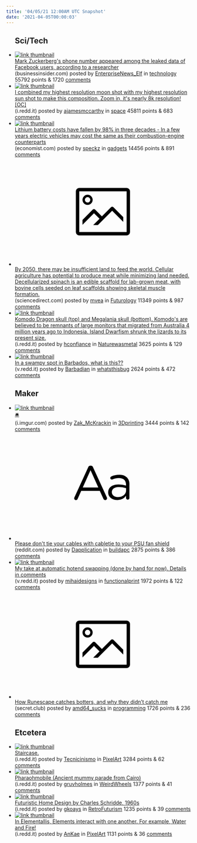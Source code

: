```yaml
---
title: '04/05/21 12:00AM UTC Snapshot'
date: '2021-04-05T00:00:03'
---
```

<ul>
<h2>Sci/Tech</h2>

<li><a href='https://www.businessinsider.com/mark-zuckerberg-phone-number-facebook-leak-data-reports-2021-4'><img src='https://b.thumbs.redditmedia.com/EkSQ4KAz2J4FFiAVuUxPs1Z70VY7c6CDWzvAIv7NsyU.jpg' alt='link thumbnail'></a><div><div class='linkTitle'><a href='https://www.businessinsider.com/mark-zuckerberg-phone-number-facebook-leak-data-reports-2021-4'>Mark Zuckerberg's phone number appeared among the leaked data of Facebook users, according to a researcher</a></div>(businessinsider.com) posted by <a href='https://www.reddit.com/user/EnterpriseNews_Elf'>EnterpriseNews_Elf</a> in <a href='https://www.reddit.com/r/technology'>technology</a> 55792 points & 1720 <a href='https://www.reddit.com/r/technology/comments/mjv8wn/mark_zuckerbergs_phone_number_appeared_among_the/'>comments</a></div></li>

<li><a href='https://i.redd.it/k5gx9wpiz5r61.jpg'><img src='https://a.thumbs.redditmedia.com/Irb-Ed3MYL8O-uQG4_v2C_Qr3ms_AxNN_0dvoaCfqA8.jpg' alt='link thumbnail'></a><div><div class='linkTitle'><a href='https://i.redd.it/k5gx9wpiz5r61.jpg'>I combined my highest resolution moon shot with my highest resolution sun shot to make this composition. Zoom in, it's nearly 8k resolution! [OC]</a></div>(i.redd.it) posted by <a href='https://www.reddit.com/user/ajamesmccarthy'>ajamesmccarthy</a> in <a href='https://www.reddit.com/r/space'>space</a> 45811 points & 683 <a href='https://www.reddit.com/r/space/comments/mjwyow/i_combined_my_highest_resolution_moon_shot_with/'>comments</a></div></li>

<li><a href='https://www.economist.com/graphic-detail/2021/03/31/lithium-battery-costs-have-fallen-by-98-in-three-decades'><img src='https://b.thumbs.redditmedia.com/QF3r7vdpBh1-orXyihzlyRvyudJy7XA8r0e5uNpnehc.jpg' alt='link thumbnail'></a><div><div class='linkTitle'><a href='https://www.economist.com/graphic-detail/2021/03/31/lithium-battery-costs-have-fallen-by-98-in-three-decades'>Lithium battery costs have fallen by 98% in three decades - In a few years electric vehicles may cost the same as their combustion-engine counterparts</a></div>(economist.com) posted by <a href='https://www.reddit.com/user/speckz'>speckz</a> in <a href='https://www.reddit.com/r/gadgets'>gadgets</a> 14456 points & 891 <a href='https://www.reddit.com/r/gadgets/comments/mjvi6l/lithium_battery_costs_have_fallen_by_98_in_three/'>comments</a></div></li>

<li><a href='https://www.sciencedirect.com/science/article/pii/S2212429221001115'><svg version='1.1' viewBox='-34 -14 104 64' preserveAspectRatio='xMidYMid meet' xmlns='http://www.w3.org/2000/svg' xmlns:xlink='http://www.w3.org/1999/xlink'>
    <title>link thumbnail</title>
    <path d='M32,4H4A2,2,0,0,0,2,6V30a2,2,0,0,0,2,2H32a2,2,0,0,0,2-2V6A2,2,0,0,0,32,4ZM4,30V6H32V30Z'></path>
    <path d='M8.92,14a3,3,0,1,0-3-3A3,3,0,0,0,8.92,14Zm0-4.6A1.6,1.6,0,1,1,7.33,11,1.6,1.6,0,0,1,8.92,9.41Z'></path>
    <path d='M22.78,15.37l-5.4,5.4-4-4a1,1,0,0,0-1.41,0L5.92,22.9v2.83l6.79-6.79L16,22.18l-3.75,3.75H15l8.45-8.45L30,24V21.18l-5.81-5.81A1,1,0,0,0,22.78,15.37Z'></path>
    </svg></a><div><div class='linkTitle'><a href='https://www.sciencedirect.com/science/article/pii/S2212429221001115'>By 2050, there may be insufficient land to feed the world. Cellular agriculture has potential to produce meat while minimizing land needed. Decellularized spinach is an edible scaffold for lab-grown meat, with bovine cells seeded on leaf scaffolds showing skeletal muscle formation.</a></div>(sciencedirect.com) posted by <a href='https://www.reddit.com/user/mvea'>mvea</a> in <a href='https://www.reddit.com/r/Futurology'>Futurology</a> 11349 points & 987 <a href='https://www.reddit.com/r/Futurology/comments/mjtv89/by_2050_there_may_be_insufficient_land_to_feed/'>comments</a></div></li>

<li><a href='https://i.redd.it/6egmakm5f5r61.png'><img src='https://b.thumbs.redditmedia.com/xueMNCinCwUQ2Gj7QyhGUEBLLTCMypcRgBkUdJby1fA.jpg' alt='link thumbnail'></a><div><div class='linkTitle'><a href='https://i.redd.it/6egmakm5f5r61.png'>Komodo Dragon skull (top) and Megalania skull (bottom). Komodo's are believed to be remnants of large monitors that migrated from Australia 4 million years ago to Indonesia. Island Dwarfism shrunk the lizards to its present size.</a></div>(i.redd.it) posted by <a href='https://www.reddit.com/user/hconfiance'>hconfiance</a> in <a href='https://www.reddit.com/r/Naturewasmetal'>Naturewasmetal</a> 3625 points & 129 <a href='https://www.reddit.com/r/Naturewasmetal/comments/mjv7vg/komodo_dragon_skull_top_and_megalania_skull/'>comments</a></div></li>

<li><a href='https://v.redd.it/ch1eucxk15r61'><img src='https://b.thumbs.redditmedia.com/ggJOtH_CbfGkBM5bhULe5sbl83QGQYgwIOv56Iq6H-U.jpg' alt='link thumbnail'></a><div><div class='linkTitle'><a href='https://v.redd.it/ch1eucxk15r61'>In a swampy spot in Barbados, what is this??</a></div>(v.redd.it) posted by <a href='https://www.reddit.com/user/Barbadian'>Barbadian</a> in <a href='https://www.reddit.com/r/whatsthisbug'>whatsthisbug</a> 2624 points & 472 <a href='https://www.reddit.com/r/whatsthisbug/comments/mju58d/in_a_swampy_spot_in_barbados_what_is_this/'>comments</a></div></li>

<h2>Maker</h2>

<li><a href='https://i.imgur.com/IRirTeM.jpg'><img src='https://b.thumbs.redditmedia.com/TwFOZGQzDWDvvBwdCl4M6RBp-rqYS32-4SaXn37l3vA.jpg' alt='link thumbnail'></a><div><div class='linkTitle'><a href='https://i.imgur.com/IRirTeM.jpg'>🛎️</a></div>(i.imgur.com) posted by <a href='https://www.reddit.com/user/Zak_McKrackin'>Zak_McKrackin</a> in <a href='https://www.reddit.com/r/3Dprinting'>3Dprinting</a> 3444 points & 142 <a href='https://www.reddit.com/r/3Dprinting/comments/mjr0c8/_/'>comments</a></div></li>

<li><a href='https://www.reddit.com/r/buildapc/comments/mjsse5/please_dont_tie_your_cables_with_cabletie_to_your/'><svg version='1.1' viewBox='-34 -12 104 64' preserveAspectRatio='xMidYMid slice' xmlns='http://www.w3.org/2000/svg' xmlns:xlink='http://www.w3.org/1999/xlink'>
    <title>text link thumbnail</title>
    <path d='M12.19,8.84a1.45,1.45,0,0,0-1.4-1h-.12a1.46,1.46,0,0,0-1.42,1L1.14,26.56a1.29,1.29,0,0,0-.14.59,1,1,0,0,0,1,1,1.12,1.12,0,0,0,1.08-.77l2.08-4.65h11l2.08,4.59a1.24,1.24,0,0,0,1.12.83,1.08,1.08,0,0,0,1.08-1.08,1.64,1.64,0,0,0-.14-.57ZM6.08,20.71l4.59-10.22,4.6,10.22Z'>
    </path>
    <path d='M32.24,14.78A6.35,6.35,0,0,0,27.6,13.2a11.36,11.36,0,0,0-4.7,1,1,1,0,0,0-.58.89,1,1,0,0,0,.94.92,1.23,1.23,0,0,0,.39-.08,8.87,8.87,0,0,1,3.72-.81c2.7,0,4.28,1.33,4.28,3.92v.5a15.29,15.29,0,0,0-4.42-.61c-3.64,0-6.14,1.61-6.14,4.64v.05c0,2.95,2.7,4.48,5.37,4.48a6.29,6.29,0,0,0,5.19-2.48V26.9a1,1,0,0,0,1,1,1,1,0,0,0,1-1.06V19A5.71,5.71,0,0,0,32.24,14.78Zm-.56,7.7c0,2.28-2.17,3.89-4.81,3.89-1.94,0-3.61-1.06-3.61-2.86v-.06c0-1.8,1.5-3,4.2-3a15.2,15.2,0,0,1,4.22.61Z'>
    </path>
    </svg></a><div><div class='linkTitle'><a href='https://www.reddit.com/r/buildapc/comments/mjsse5/please_dont_tie_your_cables_with_cabletie_to_your/'>Please don't tie your cables with cabletie to your PSU fan shield</a></div>(reddit.com) posted by <a href='https://www.reddit.com/user/Dapplication'>Dapplication</a> in <a href='https://www.reddit.com/r/buildapc'>buildapc</a> 2875 points & 386 <a href='https://www.reddit.com/r/buildapc/comments/mjsse5/please_dont_tie_your_cables_with_cabletie_to_your/'>comments</a></div></li>

<li><a href='https://v.redd.it/2pooc09uz5r61'><img src='https://a.thumbs.redditmedia.com/i9KbPDLPa4QmjUQZrOpARDC2rbJoECRUJe7UuBkEmP4.jpg' alt='link thumbnail'></a><div><div class='linkTitle'><a href='https://v.redd.it/2pooc09uz5r61'>My take at automatic hotend swapping (done by hand for now). Details in comments</a></div>(v.redd.it) posted by <a href='https://www.reddit.com/user/mihaidesigns'>mihaidesigns</a> in <a href='https://www.reddit.com/r/functionalprint'>functionalprint</a> 1972 points & 122 <a href='https://www.reddit.com/r/functionalprint/comments/mjwzxg/my_take_at_automatic_hotend_swapping_done_by_hand/'>comments</a></div></li>

<li><a href='https://secret.club/2021/04/03/runescape-heuristics.html'><svg version='1.1' viewBox='-34 -14 104 64' preserveAspectRatio='xMidYMid meet' xmlns='http://www.w3.org/2000/svg' xmlns:xlink='http://www.w3.org/1999/xlink'>
    <title>link thumbnail</title>
    <path d='M32,4H4A2,2,0,0,0,2,6V30a2,2,0,0,0,2,2H32a2,2,0,0,0,2-2V6A2,2,0,0,0,32,4ZM4,30V6H32V30Z'></path>
    <path d='M8.92,14a3,3,0,1,0-3-3A3,3,0,0,0,8.92,14Zm0-4.6A1.6,1.6,0,1,1,7.33,11,1.6,1.6,0,0,1,8.92,9.41Z'></path>
    <path d='M22.78,15.37l-5.4,5.4-4-4a1,1,0,0,0-1.41,0L5.92,22.9v2.83l6.79-6.79L16,22.18l-3.75,3.75H15l8.45-8.45L30,24V21.18l-5.81-5.81A1,1,0,0,0,22.78,15.37Z'></path>
    </svg></a><div><div class='linkTitle'><a href='https://secret.club/2021/04/03/runescape-heuristics.html'>How Runescape catches botters, and why they didn’t catch me</a></div>(secret.club) posted by <a href='https://www.reddit.com/user/amd64_sucks'>amd64_sucks</a> in <a href='https://www.reddit.com/r/programming'>programming</a> 1726 points & 236 <a href='https://www.reddit.com/r/programming/comments/mjw46m/how_runescape_catches_botters_and_why_they_didnt/'>comments</a></div></li>

<h2>Etcetera</h2>

<li><a href='https://i.redd.it/xvmvslxn46r61.gif'><img src='https://b.thumbs.redditmedia.com/odm_kLi5to--c_6QCxz3hQ07yUCIk5JB1vns05_58RQ.jpg' alt='link thumbnail'></a><div><div class='linkTitle'><a href='https://i.redd.it/xvmvslxn46r61.gif'>Staircase.</a></div>(i.redd.it) posted by <a href='https://www.reddit.com/user/Tecnicinismo'>Tecnicinismo</a> in <a href='https://www.reddit.com/r/PixelArt'>PixelArt</a> 3284 points & 62 <a href='https://www.reddit.com/r/PixelArt/comments/mjxg2f/staircase/'>comments</a></div></li>

<li><a href='https://i.redd.it/c1dbg7hqr4r61.jpg'><img src='https://b.thumbs.redditmedia.com/2mXwD7mWTX9Ob9jlpUaQzw8FWUCfpVMRvJMCwoxRxeo.jpg' alt='link thumbnail'></a><div><div class='linkTitle'><a href='https://i.redd.it/c1dbg7hqr4r61.jpg'>Pharaohmobile (Ancient mummy parade from Cairo)</a></div>(i.redd.it) posted by <a href='https://www.reddit.com/user/gruvholmes'>gruvholmes</a> in <a href='https://www.reddit.com/r/WeirdWheels'>WeirdWheels</a> 1377 points & 41 <a href='https://www.reddit.com/r/WeirdWheels/comments/mjtgpv/pharaohmobile_ancient_mummy_parade_from_cairo/'>comments</a></div></li>

<li><a href='https://i.redd.it/ukmx3v0xs6r61.jpg'><img src='https://b.thumbs.redditmedia.com/-915Y-pzRlznaB3kHKQ27mP-FolGMY7XU9pMHz64tRs.jpg' alt='link thumbnail'></a><div><div class='linkTitle'><a href='https://i.redd.it/ukmx3v0xs6r61.jpg'>Futuristic Home Design by Charles Schridde, 1960s</a></div>(i.redd.it) posted by <a href='https://www.reddit.com/user/gkoays'>gkoays</a> in <a href='https://www.reddit.com/r/RetroFuturism'>RetroFuturism</a> 1235 points & 39 <a href='https://www.reddit.com/r/RetroFuturism/comments/mk01ab/futuristic_home_design_by_charles_schridde_1960s/'>comments</a></div></li>

<li><a href='https://i.redd.it/gks2stg734r61.gif'><img src='https://b.thumbs.redditmedia.com/pXO2T73dSbPagntCEq0qvVEr0ksd15IdjJRfqFkIzpg.jpg' alt='link thumbnail'></a><div><div class='linkTitle'><a href='https://i.redd.it/gks2stg734r61.gif'>In Elementallis, Elements interact with one another. For example, Water and Fire!</a></div>(i.redd.it) posted by <a href='https://www.reddit.com/user/AnKae'>AnKae</a> in <a href='https://www.reddit.com/r/PixelArt'>PixelArt</a> 1131 points & 36 <a href='https://www.reddit.com/r/PixelArt/comments/mjrs7y/in_elementallis_elements_interact_with_one/'>comments</a></div></li>

</ul>
